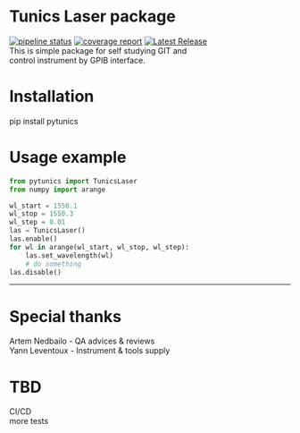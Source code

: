 # Tunics Laser package

[![pipeline status](https://gitlab.xlim.fr/vasko/Tunics-Laser-control-python/badges/master/pipeline.svg)](https://gitlab.xlim.fr/vasko/Tunics-Laser-control-python/-/commits/master) 
[![coverage report](https://gitlab.xlim.fr/vasko/Tunics-Laser-control-python/badges/master/coverage.svg)](https://gitlab.xlim.fr/vasko/Tunics-Laser-control-python/-/commits/master)
[![Latest Release](https://gitlab.xlim.fr/vasko/Tunics-Laser-control-python/-/badges/release.svg)](https://gitlab.xlim.fr/vasko/Tunics-Laser-control-python/-/releases)\
This is simple package for self studying GIT and\
control instrument by GPIB interface.

# Installation
pip install pytunics
# Usage example
```python
from pytunics import TunicsLaser
from numpy import arange

wl_start = 1550.1
wl_stop = 1550.3
wl_step = 0.01
las = TunicsLaser()
las.enable()
for wl in arange(wl_start, wl_stop, wl_step):
    las.set_wavelength(wl)
    # do something
las.disable()
```
***
Special thanks
===
Artem Nedbailo - QA advices & reviews\
Yann Leventoux - Instrument & tools supply

TBD
===
CI/CD\
more tests
